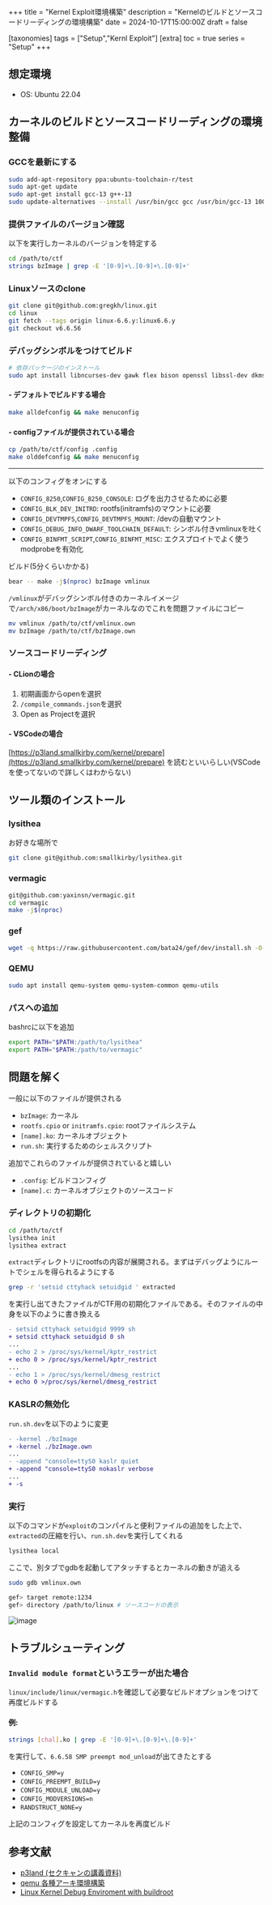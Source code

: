 +++
title = "Kernel Exploit環境構築"
description = "Kernelのビルドとソースコードリーディングの環境構築"
date = 2024-10-17T15:00:00Z
draft = false

[taxonomies]
tags = ["Setup","Kernl Exploit"]
[extra]
toc = true
series = "Setup"
+++

## 想定環境

- OS: Ubuntu 22.04

## カーネルのビルドとソースコードリーディングの環境整備

### GCCを最新にする

```sh
sudo add-apt-repository ppa:ubuntu-toolchain-r/test
sudo apt-get update
sudo apt-get install gcc-13 g++-13
sudo update-alternatives --install /usr/bin/gcc gcc /usr/bin/gcc-13 100 --slave /usr/bin/g++ g++ /usr/bin/g++-13
```

### 提供ファイルのバージョン確認

以下を実行しカーネルのバージョンを特定する

```sh
cd /path/to/ctf
strings bzImage | grep -E '[0-9]+\.[0-9]+\.[0-9]+'
```

### Linuxソースのclone

```sh
git clone git@github.com:gregkh/linux.git
cd linux
git fetch --tags origin linux-6.6.y:linux6.6.y
git checkout v6.6.56
```

### デバッグシンボルをつけてビルド

```sh
# 依存パッケージのインストール
sudo apt install libncurses-dev gawk flex bison openssl libssl-dev dkms libelf-dev libudev-dev libpci-dev libiberty-dev autoconf llvm bear dwarves
```

#### - デフォルトでビルドする場合

```sh
make alldefconfig && make menuconfig
```

#### - configファイルが提供されている場合

```sh
cp /path/to/ctf/config .config
make olddefconfig && make menuconfig
```

---

以下のコンフィグをオンにする

- `CONFIG_8250`,`CONFIG_8250_CONSOLE`: ログを出力させるために必要
- `CONFIG_BLK_DEV_INITRD`: rootfs(initramfs)のマウントに必要
- `CONFIG_DEVTMPFS`,`CONFIG_DEVTMPFS_MOUNT`: /devの自動マウント
- `CONFIG_DEBUG_INFO_DWARF_TOOLCHAIN_DEFAULT`: シンボル付きvmlinuxを吐く
- `CONFIG_BINFMT_SCRIPT`,`CONFIG_BINFMT_MISC`: エクスプロイトでよく使うmodprobeを有効化

ビルド(5分くらいかかる)

```sh
bear -- make -j$(nproc) bzImage vmlinux
```

`/vmlinux`がデバッグシンボル付きのカーネルイメージで`/arch/x86/boot/bzImage`がカーネルなのでこれを問題ファイルにコピー

```sh
mv vmlinux /path/to/ctf/vmlinux.own
mv bzImage /path/to/ctf/bzImage.own
```

### ソースコードリーディング

#### - CLionの場合

1. 初期画面からopenを選択
2. `/compile_commands.json`を選択
3. Open as Projectを選択

#### - VSCodeの場合

[https://p3land.smallkirby.com/kernel/prepare](https://p3land.smallkirby.com/kernel/prepare) を読むといいらしい(VSCodeを使ってないので詳しくはわからない)

## ツール類のインストール

### lysithea

お好きな場所で

```sh
git clone git@github.com:smallkirby/lysithea.git
```

### vermagic

```sh
git@github.com:yaxinsn/vermagic.git
cd vermagic
make -j$(nproc)
```

### gef

```sh
wget -q https://raw.githubusercontent.com/bata24/gef/dev/install.sh -O- | sudo sh
```

### QEMU

```sh
sudo apt install qemu-system qemu-system-common qemu-utils
```

### パスへの追加

bashrcに以下を追加

```sh
export PATH="$PATH:/path/to/lysithea"
export PATH="$PATH:/path/to/vermagic"
```

## 問題を解く

一般に以下のファイルが提供される

- `bzImage`: カーネル
- `rootfs.cpio` or `initramfs.cpio`: rootファイルシステム
- `[name].ko`: カーネルオブジェクト
- `run.sh`: 実行するためのシェルスクリプト

追加でこれらのファイルが提供されていると嬉しい

- `.config`: ビルドコンフィグ
- `[name].c`: カーネルオブジェクトのソースコード

### ディレクトリの初期化

```sh
cd /path/to/ctf
lysithea init
lysithea extract
```

`extract`ディレクトリにrootfsの内容が展開される。まずはデバッグようにルートでシェルを得られるようにする

```sh
grep -r 'setsid cttyhack setuidgid ' extracted
```

を実行し出てきたファイルがCTF用の初期化ファイルである。そのファイルの中身を以下のように書き換える

```diff
- setsid cttyhack setuidgid 9999 sh
+ setsid cttyhack setuidgid 0 sh
...
- echo 2 > /proc/sys/kernel/kptr_restrict
+ echo 0 > /proc/sys/kernel/kptr_restrict
...
- echo 1 > /proc/sys/kernel/dmesg_restrict
+ echo 0 >/proc/sys/kernel/dmesg_restrict
```

### KASLRの無効化

`run.sh.dev`を以下のように変更

```diff
- -kernel ./bzImage
+ -kernel ./bzImage.own
...
- -append "console=ttyS0 kaslr quiet
+ -append "console=ttyS0 nokaslr verbose
...
+ -s
```

### 実行

以下のコマンドが`exploit`のコンパイルと便利ファイルの追加をした上で、`extracted`の圧縮を行い、`run.sh.dev`を実行してくれる

```sh
lysithea local
```

ここで、別タブでgdbを起動してアタッチするとカーネルの動きが追える

```sh
sudo gdb vmlinux.own

gef> target remote:1234
gef> directory /path/to/linux # ソースコードの表示
```

![image](/image/build_result.png)

## トラブルシューティング

### `Invalid module format`というエラーが出た場合

`linux/include/linux/vermagic.h`を確認して必要なビルドオプションをつけて再度ビルドする

#### 例:

```sh
strings [chal].ko | grep -E '[0-9]+\.[0-9]+\.[0-9]+'
```

を実行して、`6.6.58 SMP preempt mod_unload`が出てきたとする

- `CONFIG_SMP=y`
- `CONFIG_PREEMPT_BUILD=y`
- `CONFIG_MODULE_UNLOAD=y`
- `CONFIG_MODVERSIONS=n`
- `RANDSTRUCT_NONE=y`

上記のコンフィグを設定してカーネルを再度ビルド

## 参考文献

- [p3land (セクキャンの講義資料)](https://p3land.smallkirby.com/kernel/)
- [qemu 各種アーキ環境構築](https://hackmd.io/@bata24/ryWzOHEMw)
- [Linux Kernel Debug Enviroment with buildroot](https://hackmd.io/@t3mp/H1jTrjTp2)

